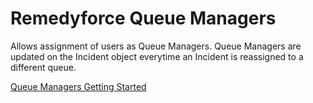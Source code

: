 # Remedyforce Queue Managers

Allows assignment of users as Queue Managers. Queue Managers are updated on the Incident object everytime an Incident is reassigned to a different queue.

[Queue Managers Getting Started](http://remedyforceservicedesk.com/2013/06/21/extending-remedyforce-queue-managers/)